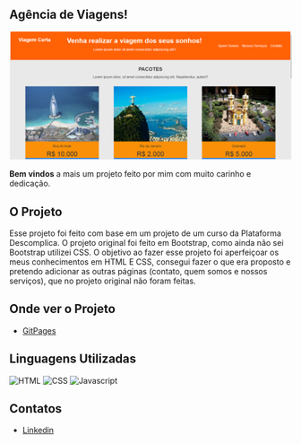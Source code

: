 ## Agência de Viagens!

![agência de viagens](imagens/site.png)

**Bem vindos** a mais um projeto feito por mim com muito carinho e dedicação.

## O Projeto

Esse projeto foi feito com base em um projeto de um curso da Plataforma Descomplica. O projeto original foi feito em Bootstrap, como ainda não sei Bootstrap utilizei CSS. O objetivo ao fazer esse projeto foi aperfeiçoar os meus conhecimentos em HTML E CSS, consegui fazer o que era proposto e pretendo adicionar as outras páginas (contato, quem somos e nossos serviços), que no projeto original não foram feitas.

## Onde ver o Projeto

- [GitPages](https://crisleine-erculano.github.io/agencia-de-viagens/)

## Linguagens Utilizadas

![HTML](https://img.shields.io/badge/HTML5-E34F26?style=for-the-badge&logo=html5&logoColor=white)
![CSS](https://img.shields.io/badge/CSS3-1572B6?style=for-the-badge&logo=css3&logoColor=white)
![Javascript](https://img.shields.io/badge/JavaScript-323330?style=for-the-badge&logo=javascript&logoColor=F7DF1E)

## Contatos

- [Linkedin](https://www.linkedin.com/in/crisleine-erculano)

